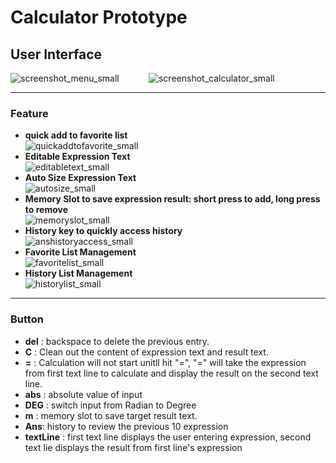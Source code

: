 # Calculator Prototype 

## User Interface 
![screenshot_menu_small](https://cloud.githubusercontent.com/assets/15674468/14340181/ef4011b0-fc39-11e5-85b8-f0cbfd77594d.png)         &nbsp;&nbsp;&nbsp;&nbsp; &nbsp; &nbsp; &nbsp;  ![screenshot_calculator_small](https://cloud.githubusercontent.com/assets/15674468/14340220/376d3850-fc3a-11e5-9a23-c9b230e1abd4.png)
***
### Feature
* **quick add to favorite list**  <br>
![quickaddtofavorite_small](https://cloud.githubusercontent.com/assets/15674468/14340297/e1797b74-fc3a-11e5-906a-cedc5ebe1b01.gif)
* **Editable Expression Text**  <br>
![editabletext_small](https://cloud.githubusercontent.com/assets/15674468/14340315/09c1eb2a-fc3b-11e5-8233-61cde1e20776.gif)
* **Auto Size Expression Text**  <br>
![autosize_small](https://cloud.githubusercontent.com/assets/15674468/14340321/1fafb854-fc3b-11e5-9afb-3d52aa53bad6.gif)
* **Memory Slot to save expression result: short press to add, long press to remove**  <br>
![memoryslot_small](https://cloud.githubusercontent.com/assets/15674468/14340330/3229103e-fc3b-11e5-92d0-b118ee6d9687.gif)
* **History key to quickly access history**  <br>
![anshistoryaccess_small](https://cloud.githubusercontent.com/assets/15674468/14340369/98a6fe98-fc3b-11e5-9b49-f6abd2c57f8e.gif)
* **Favorite List Management**  <br>
![favoritelist_small](https://cloud.githubusercontent.com/assets/15674468/14340377/b3615bb6-fc3b-11e5-9c86-4ffe5ce03c18.gif)
* **History List Management**  <br>
![historylist_small](https://cloud.githubusercontent.com/assets/15674468/14340387/cbbd4148-fc3b-11e5-92dd-d0467c39e955.gif)

***
### Button 
* **del** : backspace to delete the previous entry.
* **C** : Clean out the content of expression text and result text.
* **=** : Calculation will not start unitll hit "=", "=" will take the expression from first text line to calculate and display the result on the second text line.
* **abs** : absolute value of input
* **DEG** : switch input from Radian to Degree
* **m** : memory slot to save target result text.
* **Ans**: history to review the previous 10 expression 
* **textLine** : first text line displays the user entering expression, second text lie displays the result from first line's expression

